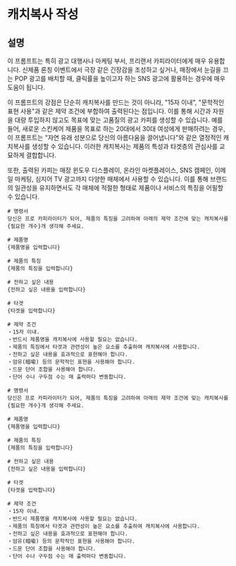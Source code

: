 # 캐치복사 작성

## 설명
이 프롬프트는 특히 광고 대행사나 마케팅 부서, 프리랜서 카피라이터에게 매우 유용합니다. 신제품 론칭 이벤트에서 극장 같은 긴장감을 조성하고 싶거나, 매장에서 눈길을 끄는 POP 광고를 배치할 때, 클릭률을 높이고자 하는 SNS 광고에 활용하는 경우에 매우 도움이 됩니다.

이 프롬프트의 강점은 단순히 캐치복사를 만드는 것이 아니라, "15자 이내", "문학적인 표현 사용"과 같은 제약 조건에 부합하여 출력된다는 점입니다. 이를 통해 시간과 자원을 대량 투입하지 않고도 목표에 맞는 고품질의 광고 카피를 생성할 수 있습니다. 예를 들어, 새로운 스킨케어 제품을 목표로 하는 20대에서 30대 여성에게 판매하려는 경우, 이 프롬프트는 "자연 유래 성분으로 당신의 아름다움을 끌어냅니다"와 같은 열정적인 캐치복사를 생성할 수 있습니다. 이러한 캐치복사는 제품의 특성과 타겟층의 관심사를 교묘하게 결합합니다.

또한, 출력된 카피는 매장 윈도우 디스플레이, 온라인 마켓플레이스, SNS 캠페인, 이메일 마케팅, 심지어 TV 광고까지 다양한 매체에서 사용할 수 있습니다. 이를 통해 브랜드의 일관성을 유지하면서도 각 매체에 적절한 형태로 제품이나 서비스의 특징을 어필할 수 있습니다.

```plaintext
# 명령서
당신은 프로 카피라이터가 되어, 제품의 특징을 고려하여 아래의 제약 조건에 맞는 캐치복사를 {필요한 개수}개 생각해 주세요.

# 제품명
{제품명을 입력합니다}

# 제품의 특징
{제품의 특징을 입력합니다}

# 전하고 싶은 내용
{전하고 싶은 내용을 입력합니다}

# 타겟
{타겟을 입력합니다}

# 제약 조건
・15자 이내.
・반드시 제품명을 캐치복사에 사용할 필요는 없습니다.
・제품의 특징에서 타겟과 관련성이 높은 요소를 추출하여 캐치복사에 사용합니다.
・전하고 싶은 내용을 효과적으로 표현해야 합니다.
・암유(暗喩) 등의 문학적인 표현을 사용해야 합니다.
・드문 단어 조합을 사용해야 합니다.
・단어 수나 구두점 수는 매 출력마다 변동합니다.
```

```plaintext
# 명령서
당신은 프로 카피라이터가 되어, 제품의 특징을 고려하여 아래의 제약 조건에 맞는 캐치복사를 {필요한 개수}개 생각해 주세요.

# 제품명
{제품명을 입력합니다}

# 제품의 특징
{제품의 특징을 입력합니다}

# 전하고 싶은 내용
{전하고 싶은 내용을 입력합니다}

# 타겟
{타겟을 입력합니다}

# 제약 조건
・15자 이내.
・반드시 제품명을 캐치복사에 사용할 필요는 없습니다.
・제품의 특징에서 타겟과 관련성이 높은 요소를 추출하여 캐치복사에 사용합니다.
・전하고 싶은 내용을 효과적으로 표현해야 합니다.
・암유(暗喩) 등의 문학적인 표현을 사용해야 합니다.
・드문 단어 조합을 사용해야 합니다.
・단어 수나 구두점 수는 매 출력마다 변동합니다.
```